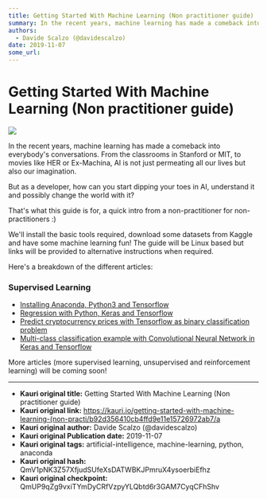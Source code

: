 ```yaml
---
title: Getting Started With Machine Learning (Non practitioner guide)
summary: In the recent years, machine learning has made a comeback into everybodys conversations. From the classrooms in Stanford or MIT, to movies like HER or Ex-Machina, AI is not just permeating all our lives but also our imagination. But as a developer, how can you start dipping your toes in AI, understand it and possibly change the world with it? Thats what this guide is for, a quick intro from a non-practitioner for non-practitioners -) Well install the basic tools required, download some datasets
authors:
  - Davide Scalzo (@davidescalzo)
date: 2019-11-07
some_url: 
---
```


# Getting Started With Machine Learning (Non practitioner guide)

![](https://ipfs.infura.io/ipfs/QmXr4rimqN5am3bcKe1UGtD1kcBsAwBeazRNyoEjhTN9bH)


In the recent years, machine learning has made a comeback into everybody's conversations. From the classrooms in Stanford or MIT, to movies like HER or Ex-Machina, AI is not just permeating all our lives but also our imagination.

But as a developer, how can you start dipping your toes in AI, understand it and possibly change the world with it?

That's what this guide is for, a quick intro from a non-practitioner for non-practitioners :)

We'll install the basic tools required, download some datasets from Kaggle and have some machine learning fun! The guide will be Linux based but links will be provided to alternative instructions when required.

Here's a breakdown of the different articles:

### Supervised Learning

- [Installing Anaconda, Python3 and Tensorflow](https://kauri.io/article/5bf3a311af45420781dfbb3963b253b1/v1/installing-anaconda-python3-and-tensorflow)
- [Regression with Python, Keras and Tensorflow](https://kauri.io/article/d035bc33cd37467db92e5b428a7565fd/v1/regression-with-python-keras-and-tensorflow)
- [Predict cryptocurrency prices with Tensorflow as binary classification problem](https://kauri.io/article/badf8853afb9404196bd8b5cbeec61a2/v1/predict-cryptocurrency-prices-with-tensorflow-as-binary-classification-problem)
- [Multi-class classification example with Convolutional Neural Network in Keras and Tensorflow](https://kauri.io/article/145b4c03a55146cba2051f04e7f499e9/v1/multi-class-classification-example-with-convolutional-neural-network-in-keras-and-tensorflow)

More articles (more supervised learning, unsupervised and reinforcement learning) will be coming soon!



---

- **Kauri original title:** Getting Started With Machine Learning (Non practitioner guide)
- **Kauri original link:** https://kauri.io/getting-started-with-machine-learning-(non-practi/b92d356410cb4ffd9e11e15726972ab7/a
- **Kauri original author:** Davide Scalzo (@davidescalzo)
- **Kauri original Publication date:** 2019-11-07
- **Kauri original tags:** artificial-intelligence, machine-learning, python, anaconda
- **Kauri original hash:** QmV1pNK3Z57XfjudSUfeXsDATWBKJPmruX4ysoerbiEfhz
- **Kauri original checkpoint:** QmUP9qZg9vxiTYmDyCRfVzpyYLQbtd6r3GAM7CyqCFhShv



